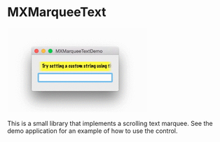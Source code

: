 MXMarqueeText
=============

![demo](https://github.com/mborgerson/MXMarqueeText/raw/master/demo.gif)

This is a small library that implements a scrolling text marquee. See the demo
application for an example of how to use the control.
